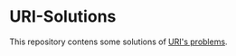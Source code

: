 # URI-Solutions

This repository contens some solutions of [URI's problems](https://www.urionlinejudge.com.br/judge/en/login).


